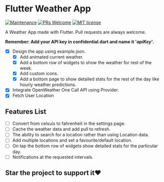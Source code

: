 # Flutter Weather App

[![Maintenance](https://img.shields.io/badge/Maintained%3F-yes-green.svg)](https://GitHub.com/thisis-dc4/Flutter-Weather-App/graphs/commit-activity) [![PRs Welcome](https://img.shields.io/badge/PRs-welcome-brightgreen.svg?style=flat-square)](http://makeapullrequest.com) [![MIT license](https://img.shields.io/badge/License-MIT-blue.svg)](https://lbesson.mit-license.org/)

A Weather App made with Flutter. Pull requests are always welcome.

**Remember: Add your API key in confidential.dart and name it '*apiKey*'.**

* [X] Design the app using example.json.
  * [X] Add animated current weather.
  * [X] Add a bottom row of widgets to show the weather for rest of the week.
  * [X] Add custom icons.
  * [X] Add a bottom page to show detailed stats for the rest of the day like hourly weather predictions.
* [X] Integrate OpenWeather One Call API using Provider.
* [X] Fetch User Location

## Features List

* [ ] Convert from celsuis to fahrenheit in the settings page.
* [ ] Cache the weather data and add pull to refresh.
* [ ] The ability to search for a location rather than using Location data.
* [ ] Add multiple locations and set a favourite/default location.
* [ ] On tap the bottom row of widgets show detailed stats for the particular day.
* [ ] Notifications at the requested intervals.

## Star the project to support it❤️
